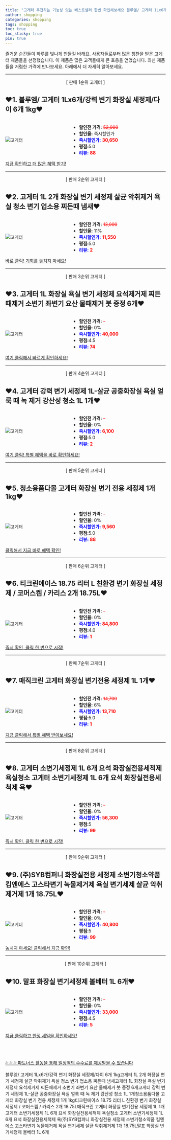 ```yaml
---
title: "고게터 추천하는 기능성 있는 베스트셀러 한번 확인해보세요 블루엠/ 고게터 1Lx6개/강력 변기 화장실"
author: shopping
categories: shopping
tags: shopping
toc: true
toc_sticky: true
pin: true
---
```

즐거운 순간들이 하루를 빛나게 만들길 바래요. 사용자들로부터 많은 칭찬을 받은 고게터 제품들을 선정했습니다. 이 제품은 많은 고객들에게 큰 호응을 얻었습니다. 최신 제품들을 저렴한 가격에 만나보세요. 아래에서 더 자세히 알아보세요.

---
<p class="toplist" style="margin: 0 auto; display: block; width: fit-content;">[ 판매 1순위 고게터 ]</p>

<h2><strong>❤️1. 블루엠/ 고게터 1Lx6개/강력 변기 화장실 세정제/다이 6개 1kg❤️</strong></h2>

<div style="display: flex; align-items: center;">
    <div style="flex: 0.4;">
        <img src="https://thumbnail7.coupangcdn.com/thumbnails/remote/230x230ex/image/vendor_inventory/c0ef/5172c3b78219b4d89bd562dc22244ea7cee050223c759fb38a372e860955.jpg" alt="고게터" style="max-width: 100%;">
    </div>
    <div style="flex: 0.6; margin-left: 10px;">
        <ul>
            <li><strong>할인전 가격:</strong> <del style="color: red;">52,000</del></li>
            <li><strong>할인율:</strong> 즉시할인가</li>
            <li><span style='color:blue'><strong>즉시할인가:</strong></span> <span style='color:red'><strong>30,650</strong></span></li>
            <li><strong>평점:</strong>5.0</li>
            <li><span style='color:blue'><strong>리뷰:</strong></span> <span style='color:red'><strong>88</strong></span></li>
        </ul>
    </div>
</div>
<div class="center">
    <a href="https://selin100587001.github.io?lptag=AF9450613&subid=githubio&pageKey=10237535&traceid=V0-153&itemId=18302027856&vendorItemId=86808533987" class="myButton">
        지금 확인하고 더 많은 혜택 받기!
    </a>
</div>


---
<p class="toplist" style="margin: 0 auto; display: block; width: fit-content;">[ 판매 2순위 고게터 ]</p>

<h2><strong>❤️2. 고게터 1L 2개 화장실 변기 세정제 살균 악취제거 욕실 청소 변기 업소용 찌든때 냄새❤️</strong></h2>

<div style="display: flex; align-items: center;">
    <div style="flex: 0.4;">
        <img src="https://thumbnail7.coupangcdn.com/thumbnails/remote/230x230ex/image/vendor_inventory/0cf3/ed9f460b0d010594d01e8600ede3aa5269daf60bde90c9b8a77feebd948b.jpg" alt="고게터" style="max-width: 100%;">
    </div>
    <div style="flex: 0.6; margin-left: 10px;">
        <ul>
            <li><strong>할인전 가격:</strong> <del style="color: red;">13,000</del></li>
            <li><strong>할인율:</strong> 11%</li>
            <li><span style='color:blue'><strong>즉시할인가:</strong></span> <span style='color:red'><strong>11,550</strong></span></li>
            <li><strong>평점:</strong>5.0</li>
            <li><span style='color:blue'><strong>리뷰:</strong></span> <span style='color:red'><strong>2</strong></span></li>
        </ul>
    </div>
</div>
<div class="center">
    <a href="https://selin100587001.github.io?lptag=AF9450613&subid=githubio&pageKey=7853466680&traceid=V0-153&itemId=21412510095&vendorItemId=88468828481" class="myButton">
        바로 클릭! 기회를 놓치지 마세요!
    </a>
</div>


---
<p class="toplist" style="margin: 0 auto; display: block; width: fit-content;">[ 판매 3순위 고게터 ]</p>

<h2><strong>❤️3. 고게터 1L 화장실 욕실 변기 세정제 요석제거제 찌든때제거 소변기 좌변기 요산 물때제거 붓 증정 6개❤️</strong></h2>

<div style="display: flex; align-items: center;">
    <div style="flex: 0.4;">
        <img src="https://thumbnail8.coupangcdn.com/thumbnails/remote/230x230ex/image/vendor_inventory/c4f9/d8f3cc145defd3f63b7df89789dd62c775b721c248e2bcbfb37f6b35fffd.jpg" alt="고게터" style="max-width: 100%;">
    </div>
    <div style="flex: 0.6; margin-left: 10px;">
        <ul>
            <li><strong>할인전 가격:</strong> <del style="color: red;">-</del></li>
            <li><strong>할인율:</strong> 0%</li>
            <li><span style='color:blue'><strong>즉시할인가:</strong></span> <span style='color:red'><strong>40,000</strong></span></li>
            <li><strong>평점:</strong>4.5</li>
            <li><span style='color:blue'><strong>리뷰:</strong></span> <span style='color:red'><strong>74</strong></span></li>
        </ul>
    </div>
</div>
<div class="center">
    <a href="https://selin100587001.github.io?lptag=AF9450613&subid=githubio&pageKey=6635040253&traceid=V0-153&itemId=20394977217&vendorItemId=82364840529" class="myButton">
        여기 클릭해서 빠르게 확인하세요!
    </a>
</div>


---
<p class="toplist" style="margin: 0 auto; display: block; width: fit-content;">[ 판매 4순위 고게터 ]</p>

<h2><strong>❤️4. 고게터 강력 변기 세정제 1L-살균 공중화장실 욕실 얼룩 때 녹 제거 강산성 청소 1L 1개❤️</strong></h2>

<div style="display: flex; align-items: center;">
    <div style="flex: 0.4;">
        <img src="https://thumbnail9.coupangcdn.com/thumbnails/remote/230x230ex/image/vendor_inventory/7895/4a68f8da56e484601362cede219fead40d4c60a13c8c3c8e8816417c5d93.jpg" alt="고게터" style="max-width: 100%;">
    </div>
    <div style="flex: 0.6; margin-left: 10px;">
        <ul>
            <li><strong>할인전 가격:</strong> <del style="color: red;">-</del></li>
            <li><strong>할인율:</strong> 0%</li>
            <li><span style='color:blue'><strong>즉시할인가:</strong></span> <span style='color:red'><strong>6,100</strong></span></li>
            <li><strong>평점:</strong>5.0</li>
            <li><span style='color:blue'><strong>리뷰:</strong></span> <span style='color:red'><strong>2</strong></span></li>
        </ul>
    </div>
</div>
<div class="center">
    <a href="https://selin100587001.github.io?lptag=AF9450613&subid=githubio&pageKey=7649903159&traceid=V0-153&itemId=20351835376&vendorItemId=87436316075" class="myButton">
        여기 클릭! 특별 혜택을 바로 확인하세요!
    </a>
</div>


---
<p class="toplist" style="margin: 0 auto; display: block; width: fit-content;">[ 판매 5순위 고게터 ]</p>

<h2><strong>❤️5. 청소용품다몰 고게터 화장실 변기 전용 세정제 1개 1kg❤️</strong></h2>

<div style="display: flex; align-items: center;">
    <div style="flex: 0.4;">
        <img src="https://thumbnail7.coupangcdn.com/thumbnails/remote/230x230ex/image/vendor_inventory/5268/f617823c88c01078aeab21e1f01abd857bdb3d7a0b17e723dbb1c8cf1d4d.jpg" alt="고게터" style="max-width: 100%;">
    </div>
    <div style="flex: 0.6; margin-left: 10px;">
        <ul>
            <li><strong>할인전 가격:</strong> <del style="color: red;">-</del></li>
            <li><strong>할인율:</strong> 0%</li>
            <li><span style='color:blue'><strong>즉시할인가:</strong></span> <span style='color:red'><strong>9,560</strong></span></li>
            <li><strong>평점:</strong>5.0</li>
            <li><span style='color:blue'><strong>리뷰:</strong></span> <span style='color:red'><strong>88</strong></span></li>
        </ul>
    </div>
</div>
<div class="center">
    <a href="https://selin100587001.github.io?lptag=AF9450613&subid=githubio&pageKey=10237535&traceid=V0-153&itemId=12913210865&vendorItemId=89397792131" class="myButton">
        클릭해서 지금 바로 혜택 확인!
    </a>
</div>


---
<p class="toplist" style="margin: 0 auto; display: block; width: fit-content;">[ 판매 6순위 고게터 ]</p>

<h2><strong>❤️6. 티크린에이스 18.75 리터 L 친환경 변기 화장실 세정제 / 코머스켐 / 카리스 2개 18.75L❤️</strong></h2>

<div style="display: flex; align-items: center;">
    <div style="flex: 0.4;">
        <img src="https://thumbnail6.coupangcdn.com/thumbnails/remote/230x230ex/image/vendor_inventory/e13a/97dfe1b7ef4c3d3aa8d507b58233f977a17636a10909c3d485738e8c96c7.jpg" alt="고게터" style="max-width: 100%;">
    </div>
    <div style="flex: 0.6; margin-left: 10px;">
        <ul>
            <li><strong>할인전 가격:</strong> <del style="color: red;">-</del></li>
            <li><strong>할인율:</strong> 0%</li>
            <li><span style='color:blue'><strong>즉시할인가:</strong></span> <span style='color:red'><strong>84,800</strong></span></li>
            <li><strong>평점:</strong>4.0</li>
            <li><span style='color:blue'><strong>리뷰:</strong></span> <span style='color:red'><strong>1</strong></span></li>
        </ul>
    </div>
</div>
<div class="center">
    <a href="https://selin100587001.github.io?lptag=AF9450613&subid=githubio&pageKey=5869714788&traceid=V0-153&itemId=20648846904&vendorItemId=87723234967" class="myButton">
        즉시 확인, 클릭 한 번으로 시작!
    </a>
</div>


---
<p class="toplist" style="margin: 0 auto; display: block; width: fit-content;">[ 판매 7순위 고게터 ]</p>

<h2><strong>❤️7. 매직크린 고게터 화장실 변기전용 세정제 1L 1개❤️</strong></h2>

<div style="display: flex; align-items: center;">
    <div style="flex: 0.4;">
        <img src="https://thumbnail7.coupangcdn.com/thumbnails/remote/230x230ex/image/vendor_inventory/4d5c/ce495eb4759d25fc15e1c04a2c4fd4f44a489d638204f078191bce0be263.png" alt="고게터" style="max-width: 100%;">
    </div>
    <div style="flex: 0.6; margin-left: 10px;">
        <ul>
            <li><strong>할인전 가격:</strong> <del style="color: red;">14,700</del></li>
            <li><strong>할인율:</strong> 6%</li>
            <li><span style='color:blue'><strong>즉시할인가:</strong></span> <span style='color:red'><strong>13,710</strong></span></li>
            <li><strong>평점:</strong>5.0</li>
            <li><span style='color:blue'><strong>리뷰:</strong></span> <span style='color:red'><strong>1</strong></span></li>
        </ul>
    </div>
</div>
<div class="center">
    <a href="https://selin100587001.github.io?lptag=AF9450613&subid=githubio&pageKey=7402807478&traceid=V0-153&itemId=19164323086&vendorItemId=89979655850" class="myButton">
        지금 클릭해서 특별 혜택 받아보세요!
    </a>
</div>


---
<p class="toplist" style="margin: 0 auto; display: block; width: fit-content;">[ 판매 8순위 고게터 ]</p>

<h2><strong>❤️8. 고게터 소변기세정제 1L 6개 요석 화장실전용세척제 욕실청소 고게터 소변기세정제 1L 6개 요석 화장실전용세척제 욕❤️</strong></h2>

<div style="display: flex; align-items: center;">
    <div style="flex: 0.4;">
        <img src="https://thumbnail8.coupangcdn.com/thumbnails/remote/230x230ex/image/vendor_inventory/019a/517d753883a8a42dd0e9740fe8473d276c9c642baf4357f43278bd0eee6e.jpg" alt="고게터" style="max-width: 100%;">
    </div>
    <div style="flex: 0.6; margin-left: 10px;">
        <ul>
            <li><strong>할인전 가격:</strong> <del style="color: red;">-</del></li>
            <li><strong>할인율:</strong> 0%</li>
            <li><span style='color:blue'><strong>즉시할인가:</strong></span> <span style='color:red'><strong>56,300</strong></span></li>
            <li><strong>평점:</strong>5</li>
            <li><span style='color:blue'><strong>리뷰:</strong></span> <span style='color:red'><strong>99</strong></span></li>
        </ul>
    </div>
</div>
<div class="center">
    <a href="https://selin100587001.github.io?lptag=AF9450613&subid=githubio&pageKey=8230318407&traceid=V0-153&itemId=23686284110&vendorItemId=90758328669" class="myButton">
        즉시 확인, 클릭 한 번으로 시작!
    </a>
</div>


---
<p class="toplist" style="margin: 0 auto; display: block; width: fit-content;">[ 판매 9순위 고게터 ]</p>

<h2><strong>❤️9. (주)SYB컴퍼니 화장실전용 세정제 소변기청소약품 킴엔에스 고스타변기 녹물제거제 욕실 변기세제 살균 악취제거제 1개 18.75L❤️</strong></h2>

<div style="display: flex; align-items: center;">
    <div style="flex: 0.4;">
        <img src="https://thumbnail7.coupangcdn.com/thumbnails/remote/230x230ex/image/vendor_inventory/e5fc/77115e64f9e6d3acb3c983716341f9af6c7bbff3e472a081ddc7cfed4fbc.jpg" alt="고게터" style="max-width: 100%;">
    </div>
    <div style="flex: 0.6; margin-left: 10px;">
        <ul>
            <li><strong>할인전 가격:</strong> <del style="color: red;">-</del></li>
            <li><strong>할인율:</strong> 0%</li>
            <li><span style='color:blue'><strong>즉시할인가:</strong></span> <span style='color:red'><strong>40,800</strong></span></li>
            <li><strong>평점:</strong>5</li>
            <li><span style='color:blue'><strong>리뷰:</strong></span> <span style='color:red'><strong>99</strong></span></li>
        </ul>
    </div>
</div>
<div class="center">
    <a href="https://selin100587001.github.io?lptag=AF9450613&subid=githubio&pageKey=210021486&traceid=V0-153&itemId=625090780&vendorItemId=86353256616" class="myButton">
        놓치지 마세요! 클릭해서 지금 확인!
    </a>
</div>


---
<p class="toplist" style="margin: 0 auto; display: block; width: fit-content;">[ 판매 10순위 고게터 ]</p>

<h2><strong>❤️10. 말표 화장실 변기세정제 볼베터 1L 6개❤️</strong></h2>

<div style="display: flex; align-items: center;">
    <div style="flex: 0.4;">
        <img src="https://thumbnail7.coupangcdn.com/thumbnails/remote/230x230ex/image/vendor_inventory/9cad/d674ec1f214441a29dda888d6e70d060027d74e4ff42332ec9a5515f0ccb.png" alt="고게터" style="max-width: 100%;">
    </div>
    <div style="flex: 0.6; margin-left: 10px;">
        <ul>
            <li><strong>할인전 가격:</strong> <del style="color: red;">-</del></li>
            <li><strong>할인율:</strong> 0%</li>
            <li><span style='color:blue'><strong>즉시할인가:</strong></span> <span style='color:red'><strong>33,000</strong></span></li>
            <li><strong>평점:</strong>4.5</li>
            <li><span style='color:blue'><strong>리뷰:</strong></span> <span style='color:red'><strong>5</strong></span></li>
        </ul>
    </div>
</div>
<div class="center">
    <a href="https://selin100587001.github.io?lptag=AF9450613&subid=githubio&pageKey=1362313532&traceid=V0-153&itemId=2393685657&vendorItemId=70388971857" class="myButton">
        지금 클릭하고 한정 세일을 확인하세요!
    </a>
</div>

<br><br><br>[💦 💦 💦 파트너스 활동을 통해 일정액의 수수료를 제공받을 수 있습니다](https://link.coupang.com/a/bcpT2c)<br><br>블루엠/ 고게터 1Lx6개/강력 변기 화장실 세정제/다이 6개 1kg고게터 1L 2개 화장실 변기 세정제 살균 악취제거 욕실 청소 변기 업소용 찌든때 냄새고게터 1L 화장실 욕실 변기 세정제 요석제거제 찌든때제거 소변기 좌변기 요산 물때제거 붓 증정 6개고게터 강력 변기 세정제 1L-살균 공중화장실 욕실 얼룩 때 녹 제거 강산성 청소 1L 1개청소용품다몰 고게터 화장실 변기 전용 세정제 1개 1kg티크린에이스 18.75 리터 L 친환경 변기 화장실 세정제 / 코머스켐 / 카리스 2개 18.75L매직크린 고게터 화장실 변기전용 세정제 1L 1개고게터 소변기세정제 1L 6개 요석 화장실전용세척제 욕실청소 고게터 소변기세정제 1L 6개 요석 화장실전용세척제 욕(주)SYB컴퍼니 화장실전용 세정제 소변기청소약품 킴엔에스 고스타변기 녹물제거제 욕실 변기세제 살균 악취제거제 1개 18.75L말표 화장실 변기세정제 볼베터 1L 6개